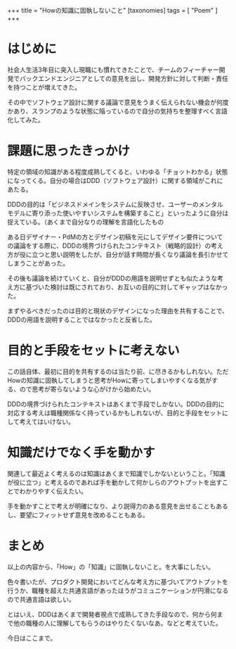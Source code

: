 +++
title = "Howの知識に固執しないこと"
[taxonomies]
tags = [ "Poem" ]
+++

# はじめに

社会人生活3年目に突入し現職にも慣れてきたことで、チームのフィーチャー開発でバックエンドエンジニアとしての意見を出し、開発方針に対して判断・責任を持つことが増えてきた。

その中でソフトウェア設計に関する議論で意見をうまく伝えられない機会が何度かあり、スランプのような状態に陥っているので自分の気持ちを整理すべく言語化してみた。

<!-- more -->

# 課題に思ったきっかけ

特定の領域の知識がある程度成熟してくると、いわゆる「チョットわかる」状態になってくる。自分の場合はDDD（ソフトウェア設計）に関する領域がこれにあたる。

DDDの目的は「ビジネスドメインをシステムに反映させ、ユーザーのメンタルモデルに寄り添った使いやすいシステムを構築すること」といったように自分は捉えている。（あくまで自分なりの理解を言語化したもの

ある日デザイナー・PdMの方とデザイン初稿を元にしてデザイン要件についての議論をする際に、DDDの境界づけられたコンテキスト（戦略的設計）の考え方が役に立つと思い説明をしたが、自分が話す時間が長くなり議論を長引かせてしまうことがあった。

その後も議論を続けていくと、自分がDDDの用語を説明せずとも似たような考え方に基づいた検討は既にされており、お互いの目的に対してギャップはなかった。

まずやるべきだったのは目的と現状のデザインになった理由を共有することで、DDDの用語を説明することではなかったと反省した。

# 目的と手段をセットに考えない

この話自体、最初に目的を共有するのは当たり前、に尽きるかもしれない。ただHowの知識に固執してしまうと思考がHowに寄ってしまいやすくなる気がする、ので思考が寄らないような心がけから始めたい。

DDDの境界づけられたコンテキストはあくまで手段でしかない。DDDの目的に対応する考えは職種関係なく持っているかもしれないが、目的と手段をセットにして考えてはいけない。

# 知識だけでなく手を動かす

関連して最近よく考えるのは知識はあくまで知識でしかないということ。「知識が役に立つ」と考えるのであれば手を動かして何かしらのアウトプットを出すことでわかりやすく伝えたい。

手を動かすことで考えが明確になり、より説得力のある意見を出せることもあるし、要望にフィットせず意見を改めることもある。

# まとめ

以上の内容から、「How」の「知識」に固執しないこと。を大事にしたい。

色々書いたが、プロダクト開発においてどんな考え方に基づいてアウトプットを行うか、職種を超えた共通言語があったほうがコミュニケーションが円滑になるので共通言語は欲しい。

とはいえ、DDDはあくまで開発者視点で成熟してきた手段なので、何から何まで他の職種の人に理解してもらうのはやりたくないなあ。などと考えていた。

今日はここまで。
